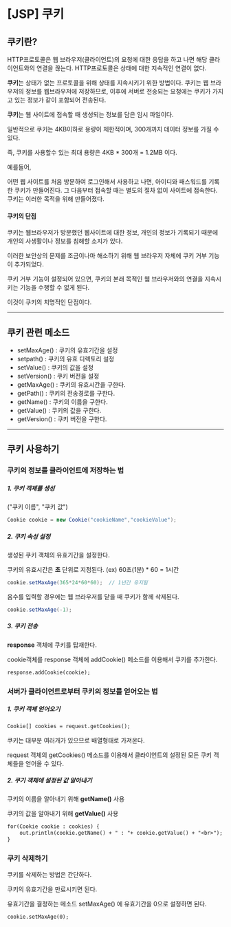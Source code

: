 # [JSP] 쿠키

## 쿠키란?

HTTP프로토콜은 웹 브라우저(클라이언트)의 요청에 대한 응답을 하고 나면 해당 클라이언트와의 연결을 끊는다. HTTP프로토콜은 상태에 대한 지속적인 연결이 없다.

**쿠키**는 상태가 없는 프로토콜을 위해 상태를 지속시키기 위한 방법이다. 쿠키는 웹 브라우저의 정보를 웹브라우저에 저장하므로, 이후에 서버로 전송되는 요청에는 쿠키가 가지고 있는 정보가 같이 포함되어 전송된다. 



**쿠키**는 웹 사이트에 접속할 때 생성되는 정보를 담은 임시 파일이다. 

일반적으로 쿠키는 4KB이하로 용량이 제한적이며,  300개까지 데이터 정보를 가질 수 있다.

즉, 쿠키를 사용할수 있는 최대 용량은 4KB * 300개 = 1.2MB 이다.

 

예를들어,

어떤 웹 사이트를 처음 방문하여 로그인해서 사용하고 나면, 아이디와 패스워드를 기록한 쿠키가 만들어진다. 그 다음부터 접속할 때는 별도의 절차 없이 사이트에 접속한다. 쿠키는 이러한 목적을 위해 만들어졌다.



#### 쿠키의 단점

쿠키는 웹브라우저가 방문했던 웹사이트에 대한 정보, 개인의 정보가 기록되기 때문에 개인의 사생활이나 정보를 침해할 소지가 있다. 

이러한 보안상의 문제를 조금이나마 해소하기 위해 웹 브라우저 자체에 쿠키 거부 기능이 추가되었다. 

쿠키 거부 기능이 설정되어 있으면, 쿠키의 본래 목적인 웹 브라우저와의 연결을 지속시키는 기능을 수행할 수 없게 된다. 

이것이 쿠키의 치명적인 단점이다.



---



## 쿠키 관련 메소드

- setMaxAge()  : 쿠키의 유효기간을 설정
- setpath() : 쿠키의 유효 디렉토리 설정
- setValue() : 쿠키의 값을 설정
- setVersion() : 쿠키 버전을 설정
- getMaxAge() : 쿠키의 유효시간을 구한다.
- getPath() : 쿠키의 전송경로를 구한다.
- getName() : 쿠키의 이름을 구한다.
- getValue() : 쿠키의 값을 구한다.
- getVersion() : 쿠키 버전을 구한다.



---



## 쿠키 사용하기

### 쿠키의 정보를 클라이언트에 저장하는 법

##### 1. 쿠키 객체를 생성

("쿠키 이름", "쿠키 값")

```Java
Cookie cookie = new Cookie("cookieName","cookieValue");
```



##### 2. 쿠키 속성 설정

생성된 쿠키 객체의 유효기간을 설정한다.

쿠키의 유효시간은 **초** 단위로 지정된다.  (ex) 60초(1분) * 60 = 1시간

````java
cookie.setMaxAge(365*24*60*60);  // 1년간 유지됨
````

음수를 입력할 경우에는 웹 브라우저를 닫을 때 쿠키가 함께 삭제된다.

```java
cookie.setMaxAge(-1);
```

 

##### 3. 쿠키 전송

**response** 객체에 쿠키를 탑재한다.

cookie객체를 response 객체에 addCookie() 메소드를 이용해서 쿠키를 추가한다.

```jsp
response.addCookie(cookie);
```



### 서버가 클라이언트로부터 쿠키의 정보를 얻어오는 법

##### 1. 쿠키 객체 얻어오기

```Jsp
Cookie[] cookies = request.getCookies();
```

쿠키는 대부분 여러개가 있으므로 배열형태로 가져온다.

request 객체의 getCookies() 메소드를 이용해서 클라이언트의 설정된 모든 쿠키 객체들을 얻어올 수 있다.



##### 2. 쿠기 객체에 설정된 값 알아내기

쿠키의 이름을 알아내기 위해 **getName()** 사용

쿠키의 값을 알아내기 위해 **getValue()** 사용

```jsp
for(Cookie cookie : cookies) {
	out.println(cookie.getName() + " : "+ cookie.getValue() + "<br>");
}
```





### 쿠키 삭제하기

쿠키를 삭제하는 방법은 간단하다.

쿠키의 유효기간을 만료시키면 된다.

유효기간을 결정하는 메소드 setMaxAge() 에 유효기간을 0으로 설정하면 된다.

```jsp
cookie.setMaxAge(0);
```

